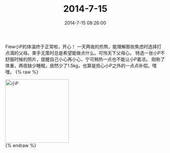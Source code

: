 ﻿---
title: 2014-7-15
date: 2014-7-15 08:26:00
tags:
categories: 妈妈
---
Fiew小P的体温终于正常啦，开心！
一天两夜的煎熬，能理解那些焦虑时选择打点滴的父母。束手无策时总是希望能做点什么。可怜天下父母心。
特选一张小P不舒服时候的照片，提醒自己小心再小心，宁可稍热一点也不能让小P着凉。
刚称了体重，两夜缺少睡眠，居然少了1.5kg，也算是担心小P之外的一点点补偿。嘿嘿。
{% raw %}
<div style="width:500 px">
<div style="float:left; width:100 px"><img src="/images/微信图片_20171010154836.jpg" width="200" alt="小P"></div>
<div style="clear:both"></div>
</div>
{% endraw %}